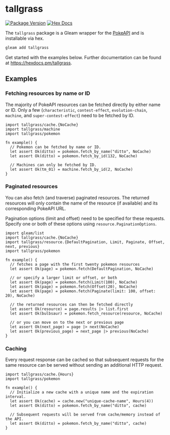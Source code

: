 # tallgrass

[![Package Version](https://img.shields.io/hexpm/v/tallgrass)](https://hex.pm/packages/tallgrass)
[![Hex Docs](https://img.shields.io/badge/hex-docs-ffaff3)](https://hexdocs.pm/tallgrass/)

The `tallgrass` package is a Gleam wrapper for the [PokeAPI](https://pokeapi.co) and is installable via hex.

```sh
gleam add tallgrass
```

Get started with the examples below. Further documentation can be found at <https://hexdocs.pm/tallgrass>.

## Examples

### Fetching resources by name or ID

The majority of PokeAPI resources can be fetched directly by either name or ID. Only a few
(`characteristic`, `contest-effect`, `evolution-chain`, `machine`, and `super-contest-effect`)
need to be fetched by ID.

```gleam
import tallgrass/cache.{NoCache}
import tallgrass/machine
import tallgrass/pokemon

fn example() {
  // Pokemon can be fetched by name or ID.
  let assert Ok(ditto) = pokemon.fetch_by_name("ditto", NoCache)
  let assert Ok(ditto) = pokemon.fetch_by_id(132, NoCache)

  // Machines can only be fetched by ID.
  let assert Ok(tm_01) = machine.fetch_by_id(2, NoCache)
}
```

### Paginated resources

You can also fetch (and traverse) paginated resources. The returned resources will only contain
the name of the resource (if available) and its corresponding PokeAPI URL.

Pagination options (limit and offset) need to be specified for these requests. Specify one
or both of these options using `resource.PaginationOptions`.

```gleam
import gleam/list
import tallgrass/cache.{NoCache}
import tallgrass/resource.{DefaultPagination, Limit, Paginate, Offset, next, previous}
import tallgrass/pokemon

fn example() {
  // fetches a page with the first twenty pokemon resources
  let assert Ok(page) = pokemon.fetch(DefaultPagination, NoCache)

  // or specify a larger limit or offset, or both
  let assert Ok(page) = pokemon.fetch(Limit(100), NoCache)
  let assert Ok(page) = pokemon.fetch(Offset(20), NoCache)
  let assert Ok(page) = pokemon.fetch(Paginate(limit: 100, offset: 20), NoCache)

  // the returned resources can then be fetched directly
  let assert Ok(resource) = page.results |> list.first
  let assert Ok(bulbsaur) = pokemon.fetch_resource(resource, NoCache)

  // or you can move on to the next or previous page
  let assert Ok(next_page) = page |> next(NoCache)
  let assert Ok(previous_page) = next_page |> previous(NoCache)
}
```

### Caching

Every request response can be cached so that subsequent requests for the same resource
can be served without sending an additional HTTP request.

```gleam
import tallgrass/cache.{Hours}
import tallgrass/pokemon

fn example() {
  // Initialize a new cache with a unique name and the expiration interval.
  let assert Ok(cache) = cache.new("unique-cache-name", Hours(4))
  let assert Ok(ditto) = pokemon.fetch_by_name("ditto", cache)

  // Subsequent requests will be served from cache/memory instead of the API.
  let assert Ok(ditto) = pokemon.fetch_by_name("ditto", cache)
}
```
